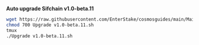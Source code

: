 
 **Auto upgrade Sifchain v1.0-beta.11**
 
```bash
wget https://raw.githubusercontent.com/EnterStake/cosmosguides/main/Mainnets/Sifchain/Update/Upgrade%20v1.0-beta.11.sh
chmod 700 Upgrade v1.0-beta.11.sh
tmux
./Upgrade v1.0-beta.11.sh

```
